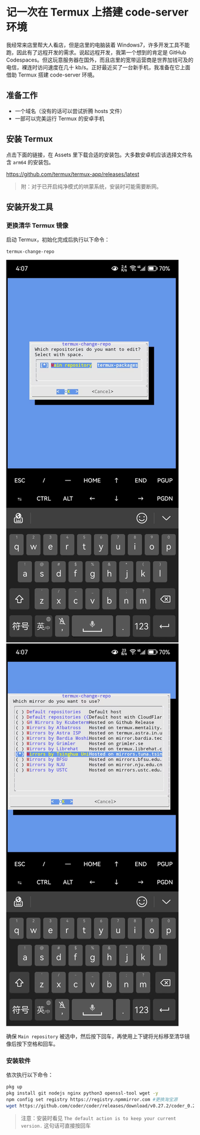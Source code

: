 # 记一次在 Termux 上搭建 code-server 环境

我经常来店里帮大人看店，但是店里的电脑装着 Windows7，许多开发工具不能跑，因此有了远程开发的需求。说起远程开发，我第一个想到的肯定是 GitHub Codespaces。但这玩意服务器在国外，而且店里的宽带运营商是<spoiler>世界加钱可及的</spoiler>电信，裸连时访问速度在几十 kb/s。正好最近买了一台新手机，我准备在它上面借助 Termux 搭建 code-server 环境。

<!-- more -->

## 准备工作

- 一个域名（没有的话可以尝试折腾 hosts 文件）
- 一部可以完美运行 Termux 的安卓手机

## 安装 Termux

点击下面的链接，在 Assets 里下载合适的安装包。大多数安卓机应该选择文件名含 `arm64` 的安装包。

<https://github.com/termux/termux-app/releases/latest>

> 附：对于已开启纯净模式的哄蒙系统，安装时可能需要断网。

## 安装开发工具

### 更换清华 Termux 镜像

启动 Termux，初始化完成后执行以下命令：

```bash
termux-change-repo
```

![s:540x1194](/blog-md/code-server-on-termux/img/repo.jpg)![s:540x1194](/blog-md/code-server-on-termux/img/mirror.jpg)

确保 `Main repository` 被选中，然后按下回车，再使用上下键将光标移至清华镜像后按下空格和回车。

### 安装软件

依次执行以下命令：

```bash
pkg up
pkg install git nodejs nginx python3 openssl-tool wget -y
npm config set registry https://registry.npmmirror.com #更换淘宝源
wget https://github.com/coder/coder/releases/download/v0.27.2/coder_0.27.2_linux_arm64.deb #
```

> 注意：安装时看见 `The default action is to keep your current version.` 这句话可直接按回车


